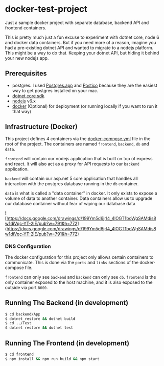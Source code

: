 # docker-test-project
Just a sample docker project with separate database, backend API and frontend containers.

This is pretty much just a fun excuse to experiment with dotnet core, node 6 and docker data containers. But if you need more of a reason, imagine you had a pre-existing dotnet API and wanted to migrate to a nodejs platform. This might be a way to do that. Keeping your dotnet API, but hiding it behind your new nodejs app.

Prerequisites
-------------

 - postgres. I used [Postgres.app](http://postgresapp.com/) and [Postico](https://eggerapps.at/postico/) because they are the easiest way to get postgres installed on your mac.
 - [dotnet core sdk](http://dot.net).
 - [nodejs](http://nodejs.org) v6.x
 - [docker](https://www.docker.com/) (Optional) for deployment (or running locally if you want to run it that way)

Infrastructure (Docker)
-----------------------

This project defines 4 containers via the [docker-compose.yml](./docker-compose.yml) file in the root of the project. The containers are named `frontend`, `backend`, `db` and `data`.

`frontend` will contain our nodejs application that is built on top of express and react. It will also act as a proxy for API requests to our `backend` application.

`backend` will contain our asp.net 5 core application that handles all interaction with the postgres database running in the `db` container.

`data` is what is called a "data container" in docker. It only exists to expose a volume of data to another container. Data containers allow us to upgrade our database container without fear of wiping our database data.

![https://docs.google.com/drawings/d/199Ym5d6jrl4_4IOGT1boWgSAMdis8w1diVqc-YT-2IE/pub?w=791&h=772](https://docs.google.com/drawings/d/199Ym5d6jrl4_4IOGT1boWgSAMdis8w1diVqc-YT-2IE/pub?w=791&h=772)

### DNS Configuration

The docker configuration for this project only allows certain containers to communicate. This is done via the `ports` and `links` sections of the docker-compose file.

`frontend` can only see `backend` and `backend` can only see `db`. `frontend` is the only container exposed to the host machine, and it is also exposed to the outside via port `8000`.

## Running The Backend (in development)

```bash
$ cd backend/App
$ dotnet restore && dotnet build
$ cd ../Test
$ dotnet restore && dotnet test
```

## Running The Frontend (in development)

```bash
$ cd frontend
$ npm install && npm run build && npm start
```
